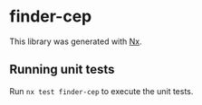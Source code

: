 # finder-cep

This library was generated with [Nx](https://nx.dev).

## Running unit tests

Run `nx test finder-cep` to execute the unit tests.
